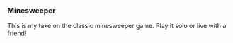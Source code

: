 ### Minesweeper

This is my take on the classic minesweeper game. Play it solo or live with a friend!
